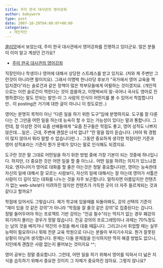 ```yaml
---
title: 주미 한국 대사관의 영어강좌
author: babyworm
type: post
date: 2007-10-20T04:09:07+00:00
categories:
  - 개인적인
---
```

[클리앙][1]에서 보았는데, 주미 한국 대사관에서 영어강좌를 진행하고 있더군요. 많은 분들이 이미 알고 계셨던 건가요?

  * [주미 한국 대사관의 영어강좌][2]

직장인이나 학생이나 영어에 대해서 상당한 스트레스를 받고 있지요. (저와 제 주변만 그런것이 아니라면 말이지요). 그래서 이명박 한나라당 후보가 “국가에서 영어 교육을 책임지겠다”라는 슬로건과 같은 정책이 많은 학부모들에게 어필하는 것이겠지요. (개인적으로는 이런 슬로건이 먹힌다는 것이 씁쓸하고, 이명박씨의 말-국어나 국사도 영어로 진행하겠다는 말도 안되는 발언-이 그 사람의 인식이 어떤지를 볼 수 있어서 착찹합니다만.. 이 posting은 거기에 대한 글이 아니니 이 정도로만..)

영어는 분명히 목적이 아닌 “다른 일을 하기 위한 도구”임에 분명하지요. 도구를 잘 다룬다는 건 그만큼 어떤 일을 하는데 능숙히 할 수 있는 가능성이 있다는 말과 통합니다. 그런데, 참 이상한 것이 요즘 선배들에게 “요즘 친구들은 학점도 좋고, 영어 성적도 나쁘지 않은데….일은.. 근데, 주변에 괜찮은 녀석 없냐? “란 말을 많이 듣습니다. (저야 뭐 경험이 많지 않아서 뭐라 말할 수 없습니다만..) . 그동안 중요하게 생각한 학점이란 기준과 영어 성적표라는 기준이 뭔가 문제가 있다는 말로 인식해도 되겠지요.

도구란 것은 말 그대로 어떤일을 하기 위한 방법 중에 가장 기본이 되는 것중에 하나입니다. 하지만, 더 중요한 것은 어떤 일을 할 줄 아느냐.. 어떤 일을 하려는 의지가 있느냐겠지요. 엔지니어가 영어로 대화를 할 줄은 아는것은 정말 중요합니다만, 영어는 능숙한데 자신의 일에 대해서 잘 모르는 사람보다, 자신의 일에 대해서는 잘 아는데 영어가 서툴은 사람이 더 깊이 있는 대화를 나누는 것을 자주 보곤합니다. 말하자면 아름답지만 컨텐츠가 없는 web-site보다 미려하진 않지만 컨텐츠가 가득한 곳이 더 자주 들르게되는 것과 같다고 할까요?

학점에 있어서도 그렇습니다. 제가 학교에 있을때를 되돌아봐도, 강의 선택의 기준이 “재미 있을 것 같은 강의”가 아니라 “학점을 잘 줄것 같은 강의”로 집중된다는 겁니다. 정말 들어두어야 하는 프로젝트 기반 강의는 “전공 필수”라는 딱지가 없는 경우 폐강의 위기까지 몰리는 경우가 정말 많습니다. 전공 강의의 프로그래밍이나 과제는 70%정도는 남의 것을 베끼거나 약간의 수정을 해서 대충 때웁니다. 그리고나서 취업할 때는 실무 능력이 필요하다니 뭐뭐 전문 교육 학원으로 다니는 분들이 부지기수지요. 뭔가 잘못된 상황이 아닐까 생각합니다. 문제는 다들 문제점을 인식하지만 딱히 해결 방법도 없으니, 지인에게 괜찮은 사람 없는지 물어보는 것이지요 ^^;

영어 공부는 정말 중요합니다. 그런데, 어떤 일을 하기 위해서 영어를 익혀서 더 넓은 지식을 습득하기 위해서 중요한 것이지 그 자체가 중요하진 않아요. 그렇지 않나요?

 [1]: http://clien.career.co.kr/
 [2]: http://www.koreaembassy.org/han_koreaus/learn_eng/lecture_index.asphttp://www.koreaembassy.org/han_koreaus/learn_eng/lecture_index.asp
